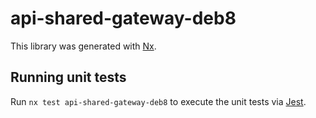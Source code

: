 # api-shared-gateway-deb8

This library was generated with [Nx](https://nx.dev).

## Running unit tests

Run `nx test api-shared-gateway-deb8` to execute the unit tests via [Jest](https://jestjs.io).
